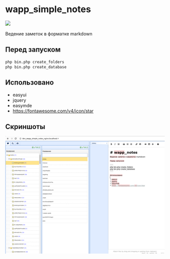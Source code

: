 # wapp_simple_notes

[![](https://asdertasd.site/counter/wapp_simple_notes?a=1)](https://asdertasd.site/counter/wapp_simple_notes)

Ведение заметок в форматке markdown

## Перед запуском

```
php bin.php create_folders
php bin.php create_database
```

## Использовано

- easyui
- jquery
- easymde
- https://fontawesome.com/v4/icon/star

## Скриншоты

![](/screenshots/screenshot_01.png)
